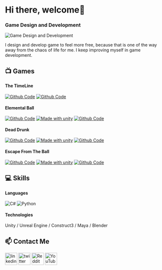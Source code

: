 # Hi there, welcome👋

### Game Design and Development
![Game Design and Development](https://media-exp1.licdn.com/dms/image/C4D16AQHLDv8NonbW3g/profile-displaybackgroundimage-shrink_200_800/0/1642071703687?e=1647475200&v=beta&t=5epG7H2K5B85VrKzMxa6FtudpmRZfTXjWUFQhWrWmsw)

I design and develop game to feel more free, because that is one of the way away from the chaos of life for me. 
I keep improving myself in game development.

## 📺 Games
#### The TimeLine 
[![Github Code](https://img.shields.io/badge/Watch-Trailer-red)](https://www.youtube.com/watch?v=me1qx8ky4zE&list=PL5zLTlaCwnmJP1VXD-uPDukaGBwvBMQZL&index=19)
[![Github Code](https://img.shields.io/badge/Watch-Gameplay-red)](https://www.youtube.com/watch?v=me1qx8ky4zE&list=PL5zLTlaCwnmJP1VXD-uPDukaGBwvBMQZL&index=19)
#### Elemental Ball
[![Github Code](https://img.shields.io/badge/See-Code-blue)](https://github.com/omertekeli/OOP_theory) [![Made with unity](https://img.shields.io/badge/Play-Game-green)](https://play.unity.com/mg/other/unitygamespublished) [![Github Code](https://img.shields.io/badge/Watch-Trailer-red)](https://www.linkedin.com/posts/omertekeli_unity3d-gamedevelopment-ugcPost-6850471164414832640-wp1b)
#### Dead Drunk
[![Github Code](https://img.shields.io/badge/See-Code-blue)](https://github.com/omertekeli/OOP_theory) [![Made with unity](https://img.shields.io/badge/Play-Game-green)](https://play.unity.com/mg/other/unitygamespublished) [![Github Code](https://img.shields.io/badge/Watch-Trailer-red)](https://www.linkedin.com/posts/omertekeli_unity3d-gamedevelopment-ugcPost-6850471164414832640-wp1b)
#### Escape From The Ball
[![Github Code](https://img.shields.io/badge/See-Code-blue)](https://github.com/omertekeli/OOP_theory) [![Made with unity](https://img.shields.io/badge/Play-Game-green)](https://play.unity.com/mg/other/unitygamespublished) [![Github Code](https://img.shields.io/badge/Watch-Gameplay-red)](https://www.linkedin.com/posts/omertekeli_unity3d-gamedevelopment-ugcPost-6850471164414832640-wp1b)

## 💻 Skills

#### Languages 
<img alt="C#" src="https://custom-icon-badges.herokuapp.com/badge/C%23-68217A.svg?logo=cs2&logoColor=white"> <img alt="Python" src="https://img.shields.io/badge/Python-14354C.svg?logo=python&logoColor=white">

#### Technologies
Unity / Unreal Engine / Construct3 / Maya / Blender





## 📫 Contact Me
[<img src='https://cdn.jsdelivr.net/npm/simple-icons@3.0.1/icons/linkedin.svg' alt='linkedin' height='40'>](https://www.linkedin.com/in/omertekeli/) [<img src='https://cdn.jsdelivr.net/npm/simple-icons@3.0.1/icons/twitter.svg' alt='twitter' height='40'>](https://twitter.com/_omertekeli) [<img src='https://cdn.jsdelivr.net/npm/simple-icons@3.0.1/icons/reddit.svg' alt='Reddit' height='40'>](https://www.reddit.com/user/omertekeli) [<img src='https://cdn.jsdelivr.net/npm/simple-icons@3.0.1/icons/youtube.svg' alt='YouTube' height='40'>](https://youtube.com/channel/UCCbr3f0EWfbGMmAD3a1OM0A) 
 


<!--
**omertekeli/omertekeli** is a ✨ _special_ ✨ repository because its `README.md` (this file) appears on your GitHub profile.

Here are some ideas to get you started:

- 🔭 I’m currently working on ...
- 🌱 I’m currently learning ...
- 👯 I’m looking to collaborate on ...
- 🤔 I’m looking for help with ...
- 💬 Ask me about ...
- 📫 How to reach me: ...
- 😄 Pronouns: ...
- ⚡ Fun fact: ...
https://img.shields.io/badge/LET-PLAY-green
[![Made with unity](https://img.shields.io/badge/Made%20with-Unity-57b9d3.svg?style=flat&logo=unity)](https://play.unity.com/mg/other/unitygamespublished)
[![Made with unity](https://img.shields.io/badge/Play-Game-green)](https://play.unity.com/mg/other/unitygamespublished)
Github Icon
[<img src='https://cdn.jsdelivr.net/npm/simple-icons@3.0.1/icons/github.svg' alt='github' height='40'>](https://github.com/omertekeli/OOP_theory)
[![Github Code](https://img.shields.io/badge/See-Code-blue)](https://github.com/omertekeli/OOP_theory)
[![Github Code](https://img.shields.io/badge/Watch-Trailer-red)](https://www.youtube.com/watch?v=me1qx8ky4zE&list=PL5zLTlaCwnmJP1VXD-uPDukaGBwvBMQZL&index=19)
YOUTUBE VİDEO
<a href="https://www.youtube.com/watch?v=me1qx8ky4zE&list=PL5zLTlaCwnmJP1VXD-uPDukaGBwvBMQZL&index=19"><img width="32px" alt="Youtube" title="Youtube" src="https://i.imgur.com/qiXu7b2.png"/></a>
-->
